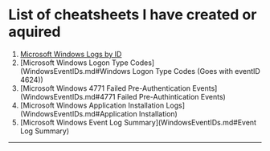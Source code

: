 # List of cheatsheets I have created or aquired  

1. [Microsoft Windows Logs by ID](WindowsEventIDs.md)
2. [Microsoft Windows Logon Type Codes](WindowsEventIDs.md#Windows Logon Type Codes (Goes with eventID 4624))  
3. [Microsoft Windows 4771 Failed Pre-Authentication Events](WindowsEventIDs.md#4771 Failed Pre-Authintication Events)  
4. [Microsoft Windows Application Installation Logs](WindowsEventIDs.md#Application Installation)  
5. [Microsoft Windows Event Log Summary](WindowsEventIDs.md#Event Log Summary)  

---  
